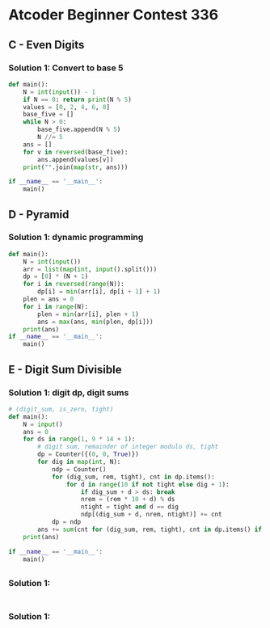 # Atcoder Beginner Contest 336

## C - Even Digits 

### Solution 1:  Convert to base 5

```py
def main():
    N = int(input()) - 1
    if N == 0: return print(N % 5)
    values = [0, 2, 4, 6, 8]
    base_five = []
    while N > 0:
        base_five.append(N % 5)
        N //= 5
    ans = []
    for v in reversed(base_five):
        ans.append(values[v])
    print("".join(map(str, ans)))

if __name__ == '__main__':
    main()
```

## D - Pyramid 

### Solution 1:  dynamic programming 

```py
def main():
    N = int(input())
    arr = list(map(int, input().split()))
    dp = [0] * (N + 1)
    for i in reversed(range(N)):
        dp[i] = min(arr[i], dp[i + 1] + 1)
    plen = ans = 0
    for i in range(N):
        plen = min(arr[i], plen + 1)
        ans = max(ans, min(plen, dp[i]))
    print(ans)
if __name__ == '__main__':
    main()
```

## E - Digit Sum Divisible 

### Solution 1:  digit dp, digit sums

```py
# (digit_sum, is_zero, tight)
def main():
    N = input()
    ans = 0
    for ds in range(1, 9 * 14 + 1):
        # digit sum, remainder of integer modulo ds, tight
        dp = Counter({(0, 0, True)})
        for dig in map(int, N):
            ndp = Counter()
            for (dig_sum, rem, tight), cnt in dp.items():
                for d in range(10 if not tight else dig + 1):
                    if dig_sum + d > ds: break
                    nrem = (rem * 10 + d) % ds
                    ntight = tight and d == dig
                    ndp[(dig_sum + d, nrem, ntight)] += cnt
            dp = ndp
        ans += sum(cnt for (dig_sum, rem, tight), cnt in dp.items() if rem == 0 and dig_sum == ds)
    print(ans)

if __name__ == '__main__':
    main()
```

## 

### Solution 1: 

```py

```

## 

### Solution 1: 

```py

```


